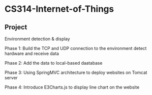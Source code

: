 # CS314-Internet-of-Things

## Project

Environment detection & display

Phase 1: Build the TCP and UDP connection to the environment detect hardware and receive data

Phase 2: Add the data to local-based daatabase

Phase 3: Using SpringMVC architecture to deploy websites on Tomcat server

Phase 4: Introduce E3Charts.js to display line chart on the website 

